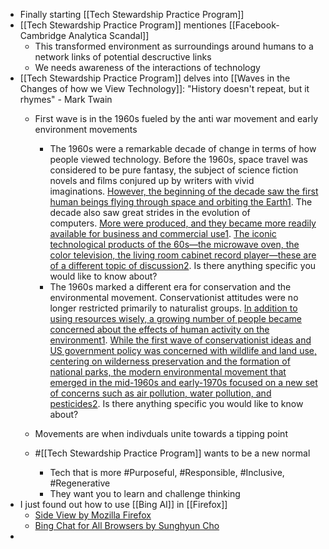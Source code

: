 - Finally starting [[Tech Stewardship Practice Program]]
- [[Tech Stewardship Practice Program]] mentiones [[Facebook-Cambridge Analytica Scandal]]
	- This transformed environment as surroundings around humans to a network links of potential descructive links
	- We needs awareness of the interactions of technology
- [[Tech Stewardship Practice Program]] delves into [[Waves in the Changes of how we View Technology]]: "History doesn't repeat, but it rhymes" - Mark Twain
	- First wave is in the 1960s fueled by the anti war movement and early environment movements
	  
		- The 1960s were a remarkable decade of change in terms of how people viewed technology. Before the 1960s, space travel was considered to be pure fantasy, the subject of science fiction novels and films conjured up by writers with vivid imaginations. [However, the beginning of the decade saw the first human beings flying through space and orbiting the Earth](https://www.encyclopedia.com/social-sciences/culture-magazines/1960s-science-and-technology-overview)[1](https://www.encyclopedia.com/social-sciences/culture-magazines/1960s-science-and-technology-overview). The decade also saw great strides in the evolution of computers. [More were produced, and they became more readily available for business and commercial use](https://www.encyclopedia.com/social-sciences/culture-magazines/1960s-science-and-technology-overview)[1](https://www.encyclopedia.com/social-sciences/culture-magazines/1960s-science-and-technology-overview). [The iconic technological products of the 60s—the microwave oven, the color television, the living room cabinet record player—these are of a different topic of discussion](https://www.pastemagazine.com/tech/six-tech-advancements-from-the)[2](https://www.pastemagazine.com/tech/six-tech-advancements-from-the). Is there anything specific you would like to know about?
		- The 1960s marked a different era for conservation and the environmental movement. Conservationist attitudes were no longer restricted primarily to naturalist groups. [In addition to using resources wisely, a growing number of people became concerned about the effects of human activity on the environment](https://www.thecanadianencyclopedia.ca/en/article/environmental-and-conservation-movements)[1](https://www.thecanadianencyclopedia.ca/en/article/environmental-and-conservation-movements). [While the first wave of conservationist ideas and US government policy was concerned with wildlife and land use, centering on wilderness preservation and the formation of national parks, the modern environmental movement that emerged in the mid-1960s and early-1970s focused on a new set of concerns such as air pollution, water pollution, and pesticides](https://medicineonscreen.nlm.nih.gov/2020/09/08/darkening-day-air-pollution-films-and-environmental-awareness-1960-1972/)[2](https://medicineonscreen.nlm.nih.gov/2020/09/08/darkening-day-air-pollution-films-and-environmental-awareness-1960-1972/). Is there anything specific you would like to know about?
	- Movements are when indivduals unite towards a tipping point
	- #[[Tech Stewardship Practice Program]] wants to be a new normal
		- Tech that is more #Purposeful, #Responsible, #Inclusive, #Regenerative
		- They want you to learn and challenge thinking
- I just found out how to use [[Bing AI]] in [[Firefox]]
	- [Side View by Mozilla Firefox](https://addons.mozilla.org/en-US/firefox/addon/side-view/)
	- [Bing Chat for All Browsers by Sunghyun Cho](https://addons.mozilla.org/en-US/firefox/addon/bing-chat-for-all-browsers/?utm_source=addons.mozilla.org&utm_medium=referral&utm_content=search)
-


